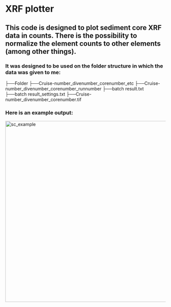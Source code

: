 # XRF plotter

## This code is designed to plot sediment core XRF data in counts. There is the possibility to normalize the element counts to other elements (among other things).

### It was designed to be used on the folder structure in which the data was given to me:
 
├──Folder
  ├──Cruise-number_divenumber_corenumber_etc
    ├──Cruise-number_divenumber_corenumber_runnumber
      ├──batch result.txt
      ├──batch result_settings.txt
      ├──Cruise-number_divenumber_corenumber.tif

### Here is an example output:

<img width="796" height="570" alt="sc_example" src="https://github.com/user-attachments/assets/5b67de6b-98f6-4b84-b57d-fe541617f6b1" />
